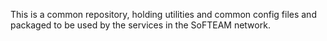 This is a common repository, holding utilities and common config files and packaged to be used by the services in the SoFTEAM network.